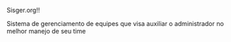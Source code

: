 Sisger.org!!

Sistema de gerenciamento de equipes que visa auxiliar o administrador no melhor manejo de seu time
